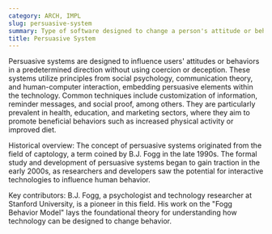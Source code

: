 ```yaml
---
category: ARCH, IMPL
slug: persuasive-system
summary: Type of software designed to change a person's attitude or behavior through persuasion and social influence.
title: Persuasive System
---
```


Persuasive systems are designed to influence users' attitudes or behaviors in a predetermined direction without using coercion or deception. These systems utilize principles from social psychology, communication theory, and human-computer interaction, embedding persuasive elements within the technology. Common techniques include customization of information, reminder messages, and social proof, among others. They are particularly prevalent in health, education, and marketing sectors, where they aim to promote beneficial behaviors such as increased physical activity or improved diet.

Historical overview: The concept of persuasive systems originated from the field of captology, a term coined by B.J. Fogg in the late 1990s. The formal study and development of persuasive systems began to gain traction in the early 2000s, as researchers and developers saw the potential for interactive technologies to influence human behavior.

Key contributors: B.J. Fogg, a psychologist and technology researcher at Stanford University, is a pioneer in this field. His work on the "Fogg Behavior Model" lays the foundational theory for understanding how technology can be designed to change behavior.